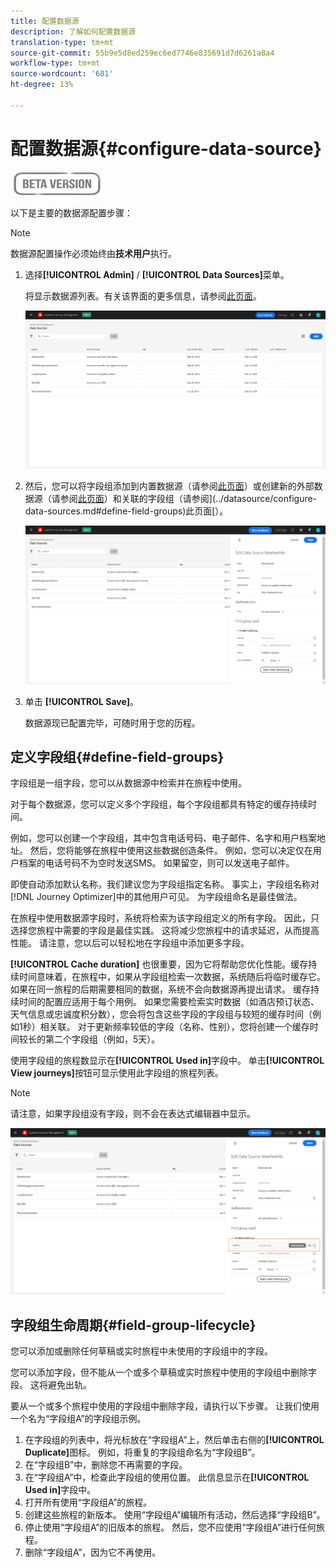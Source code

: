 ```yaml
---
title: 配置数据源
description: 了解如何配置数据源
translation-type: tm+mt
source-git-commit: 55b9e5d8ed259ec6ed7746e835691d7d6261a8a4
workflow-type: tm+mt
source-wordcount: '681'
ht-degree: 13%

---
```


# 配置数据源{#configure-data-source}

![](../assets/do-not-localize/badge.png)

以下是主要的数据源配置步骤：

>[!NOTE]
>
>数据源配置操作必须始终由&#x200B;**技术用户**&#x200B;执行。

1. 选择&#x200B;**[!UICONTROL Admin]** / **[!UICONTROL Data Sources]**&#x200B;菜单。

   将显示数据源列表。有关该界面的更多信息，请参阅[此页面](../user-interface.md)。

   ![](../assets/journey18.png)

1. 然后，您可以将字段组添加到内置数据源（请参阅[此页面](../datasource/adobe-experience-platform-data-source.md)）或创建新的外部数据源（请参阅[此页面](../datasource/external-data-sources.md)）和关联的字段组（请参阅](../datasource/configure-data-sources.md#define-field-groups)此页面[）。

   ![](../assets/journey23.png)

1. 单击 **[!UICONTROL Save]**。

   数据源现已配置完毕，可随时用于您的历程。

## 定义字段组{#define-field-groups}

字段组是一组字段，您可以从数据源中检索并在旅程中使用。

对于每个数据源，您可以定义多个字段组，每个字段组都具有特定的缓存持续时间。

例如，您可以创建一个字段组，其中包含电话号码、电子邮件、名字和用户档案地址。 然后，您将能够在旅程中使用这些数据创造条件。 例如，您可以决定仅在用户档案的电话号码不为空时发送SMS。 如果留空，则可以发送电子邮件。

即使自动添加默认名称，我们建议您为字段组指定名称。 事实上，字段组名称对[!DNL Journey Optimizer]中的其他用户可见。 为字段组命名是最佳做法。

在旅程中使用数据源字段时，系统将检索为该字段组定义的所有字段。 因此，只选择您旅程中需要的字段是最佳实践。 这将减少您旅程中的请求延迟，从而提高性能。 请注意，您以后可以轻松地在字段组中添加更多字段。

**[!UICONTROL Cache duration]** 也很重要，因为它将帮助您优化性能。缓存持续时间意味着，在旅程中，如果从字段组检索一次数据，系统随后将临时缓存它。 如果在同一旅程的后期需要相同的数据，系统不会向数据源再提出请求。 缓存持续时间的配置应适用于每个用例。 如果您需要检索实时数据（如酒店预订状态、天气信息或忠诚度积分数），您会将包含这些字段的字段组与较短的缓存时间（例如1秒）相关联。 对于更新频率较低的字段（名称、性别），您将创建一个缓存时间较长的第二个字段组（例如，5天）。

使用字段组的旅程数显示在&#x200B;**[!UICONTROL Used in]**&#x200B;字段中。 单击&#x200B;**[!UICONTROL View journeys]**&#x200B;按钮可显示使用此字段组的旅程列表。

>[!NOTE]
>
>请注意，如果字段组没有字段，则不会在表达式编辑器中显示。

![](../assets/journey3bis.png)

## 字段组生命周期{#field-group-lifecycle}

您可以添加或删除任何草稿或实时旅程中未使用的字段组中的字段。

您可以添加字段，但不能从一个或多个草稿或实时旅程中使用的字段组中删除字段。 这将避免出轨。

要从一个或多个旅程中使用的字段组中删除字段，请执行以下步骤。 让我们使用一个名为“字段组A”的字段组示例。

1. 在字段组的列表中，将光标放在“字段组A”上，然后单击右侧的&#x200B;**[!UICONTROL Duplicate]**&#x200B;图标。 例如，将重复的字段组命名为“字段组B”。
1. 在“字段组B”中，删除您不再需要的字段。
1. 在“字段组A”中，检查此字段组的使用位置。 此信息显示在&#x200B;**[!UICONTROL Used in]**&#x200B;字段中。
1. 打开所有使用“字段组A”的旅程。
1. 创建这些旅程的新版本。 使用“字段组A”编辑所有活动，然后选择“字段组B”。
1. 停止使用“字段组A”的旧版本的旅程。 然后，您不应使用“字段组A”进行任何旅程。
1. 删除“字段组A”，因为它不再使用。
